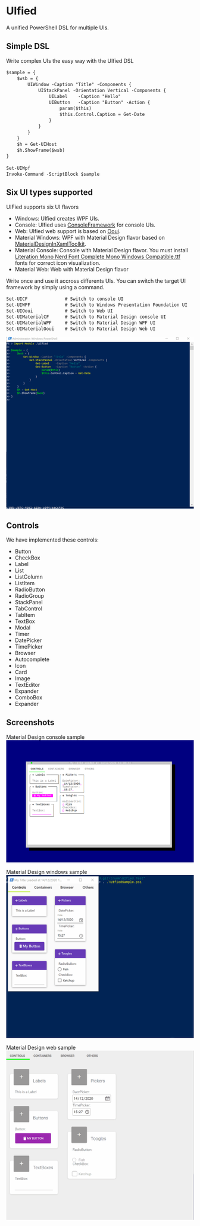 # UIfied

A unified PowerShell DSL for multiple UIs.

## Simple DSL

Write complex UIs the easy way with the UIfied DSL

    $sample = {
        $wsb = {
            UIWindow -Caption "Title" -Components {
                UIStackPanel -Orientation Vertical -Components {
                    UILabel    -Caption "Hello"
                    UIButton   -Caption "Button" -Action {
                        param($this)
                        $this.Control.Caption = Get-Date
                    }
                }
            }
        }
        $h = Get-UIHost
        $h.ShowFrame($wsb)
    }

    Set-UIWpf
    Invoke-Command -ScriptBlock $sample

## Six UI types supported

UIFied supports six UI flavors

- Windows: UIfied creates WPF UIs.
- Console: UIfied uses [ConsoleFramework](https://github.com/elw00d/consoleframework) for console UIs.
- Web: UIfied web support is based on [Ooui](https://github.com/praeclarum/Ooui).
- Material Windows: WPF with Material Design flavor based on [MaterialDesignInXamlToolkit](https://github.com/MaterialDesignInXAML/MaterialDesignInXamlToolkit).
- Material Console: Console with Material Design flavor. You must install [Literation Mono Nerd Font Complete Mono Windows Compatible.ttf](https://github.com/ryanoasis/nerd-fonts) fonts for correct icon visualization.
- Material Web: Web with Material Design flavor

Write once and use it accross differents UIs. You can switch the target UI framework by simply using a command.

    Set-UICF              # Switch to console UI
    Set-UIWPF             # Switch to Windows Presentation Foundation UI
    Set-UIOoui            # Switch to Web UI
    Set-UIMaterialCF      # Switch to Material Design console UI
    Set-UIMaterialWPF     # Switch to Material Design WPF UI
    Set-UIMaterialOoui    # Switch to Material Design Web UI

![A simple sample running on different UIs](UIfied.Test/SimpleTest.gif)

## Controls

We have implemented these controls:

- Button
- CheckBox
- Label
- List
- ListColumn
- ListItem
- RadioButton
- RadioGroup
- StackPanel
- TabControl
- TabItem
- TextBox
- Modal
- Timer
- DatePicker
- TimePicker
- Browser
- Autocomplete
- Icon
- Card
- Image
- TextEditor
- Expander
- ComboBox
- Expander

## Screenshots

Material Design console sample
![Material Design console sample](UIfied.Test/MaterialCF.gif)

Material Design windows sample
![Material Design windows sample](UIfied.Test/MaterialWPF.gif)

Material Design web sample
![Material Design web sample](UIfied.Test/MaterialOoui.gif)
